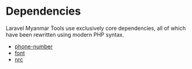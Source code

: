 # Dependencies

Laravel Myanmar Tools use exclusively core dependencies, all of which have been rewritten using modern PHP syntax.

- [phone-number](https://github.com/Laravel-Myanmar-Tools/phone-number)
- [font](https://github.com/Laravel-Myanmar-Tools/font)
- [nrc](https://github.com/Laravel-Myanmar-Tools/nrc)
